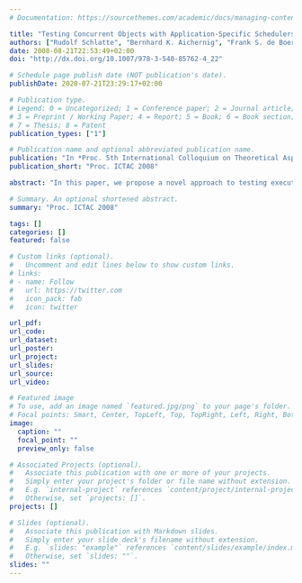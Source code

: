 ```yaml
---
# Documentation: https://sourcethemes.com/academic/docs/managing-content/

title: "Testing Concurrent Objects with Application-Specific Schedulers"
authors: ["Rudolf Schlatte", "Bernhard K. Aichernig", "Frank S. de Boer", "Andreas Griesmayer", "Einar Broch Johnsen"]
date: 2008-08-21T22:53:49+02:00
doi: "http://dx.doi.org/10.1007/978-3-540-85762-4_22"

# Schedule page publish date (NOT publication's date).
publishDate: 2020-07-21T23:29:17+02:00

# Publication type.
# Legend: 0 = Uncategorized; 1 = Conference paper; 2 = Journal article;
# 3 = Preprint / Working Paper; 4 = Report; 5 = Book; 6 = Book section;
# 7 = Thesis; 8 = Patent
publication_types: ["1"]

# Publication name and optional abbreviated publication name.
publication: "In *Proc. 5th International Colloquium on Theoretical Aspects of Computing (ICTAC'08)*. LNCS 5160. © Springer 2008."
publication_short: "Proc. ICTAC 2008"

abstract: "In this paper, we propose a novel approach to testing executable models of concurrent objects under application-specific scheduling regimes. Method activations in concurrent objects are modeled as a composition of symbolic automata; this composition expresses all possible interleavings of actions. Scheduler specifications, also modeled as automata, are used to constrain the system execution. Test purposes are expressed as assertions on selected states of the system, and weakest precondition calculation is used to derive the test cases from these test purposes. Our new testing technique is based on the assumption that we have full control over the (application-specific) scheduler, which is the case in our executable models under test. Hence, the enforced scheduling policy becomes an integral part of a test case. This tackles the problem of testing non-deterministic behavior due to scheduling."

# Summary. An optional shortened abstract.
summary: "Proc. ICTAC 2008"

tags: []
categories: []
featured: false

# Custom links (optional).
#   Uncomment and edit lines below to show custom links.
# links:
# - name: Follow
#   url: https://twitter.com
#   icon_pack: fab
#   icon: twitter

url_pdf:
url_code:
url_dataset:
url_poster:
url_project:
url_slides:
url_source:
url_video:

# Featured image
# To use, add an image named `featured.jpg/png` to your page's folder. 
# Focal points: Smart, Center, TopLeft, Top, TopRight, Left, Right, BottomLeft, Bottom, BottomRight.
image:
  caption: ""
  focal_point: ""
  preview_only: false

# Associated Projects (optional).
#   Associate this publication with one or more of your projects.
#   Simply enter your project's folder or file name without extension.
#   E.g. `internal-project` references `content/project/internal-project/index.md`.
#   Otherwise, set `projects: []`.
projects: []

# Slides (optional).
#   Associate this publication with Markdown slides.
#   Simply enter your slide deck's filename without extension.
#   E.g. `slides: "example"` references `content/slides/example/index.md`.
#   Otherwise, set `slides: ""`.
slides: ""
---
```

